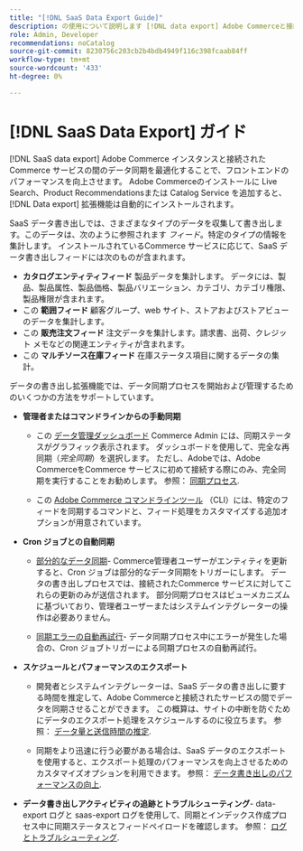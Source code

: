 ```yaml
---
title: "[!DNL SaaS Data Export Guide]"
description: の使用について説明します [!DNL data export] Adobe Commerceと接続されたAdobe Commerce サービス間でデータを同期するCommerce SaaS サービスの拡張機能。」
role: Admin, Developer
recommendations: noCatalog
source-git-commit: 8230756c203cb2b4bdb4949f116c398fcaab84ff
workflow-type: tm+mt
source-wordcount: '433'
ht-degree: 0%

---
```


# [!DNL SaaS Data Export] ガイド

[!DNL SaaS data export] Adobe Commerce インスタンスと接続されたCommerce サービスの間のデータ同期を最適化することで、フロントエンドのパフォーマンスを向上させます。 Adobe Commerceのインストールに Live Search、Product Recommendationsまたは Catalog Service を追加すると、 [!DNL Data export] 拡張機能は自動的にインストールされます。

SaaS データ書き出しでは、さまざまなタイプのデータを収集して書き出します。このデータは、次のように参照されます _フィード_。特定のタイプの情報を集計します。 インストールされているCommerce サービスに応じて、SaaS データ書き出しフィードには次のものが含まれます。

- **カタログエンティティフィード** 製品データを集計します。 データには、製品、製品属性、製品価格、製品バリエーション、カテゴリ、カテゴリ権限、製品権限が含まれます。
- この **範囲フィード** 顧客グループ、web サイト、ストアおよびストアビューのデータを集計します。
- この **販売注文フィード** 注文データを集計します。請求書、出荷、クレジット メモなどの関連エンティティが含まれます。
- この **マルチソース在庫フィード** 在庫ステータス項目に関するデータの集計。

データの書き出し拡張機能では、データ同期プロセスを開始および管理するためのいくつかの方法をサポートしています。

- **管理者またはコマンドラインからの手動同期**

   - この [データ管理ダッシュボード](https://experienceleague.adobe.com/en/docs/commerce-admin/systems/data-transfer/data-dashboard) Commerce Admin には、同期ステータスがグラフィック表示されます。 ダッシュボードを使用して、完全な再同期（_完全同期_）を選択します。 ただし、Adobeでは、Adobe CommerceをCommerce サービスに初めて接続する際にのみ、完全同期を実行することをお勧めします。 参照： [同期プロセス](data-synchronization.md).

   - この [Adobe Commerce コマンドラインツール](https://experienceleague.adobe.com/en/docs/commerce-operations/configuration-guide/cli/config-cli) （CLI）には、特定のフィードを同期するコマンドと、フィード処理をカスタマイズする追加オプションが用意されています。

- **Cron ジョブとの自動同期**

   - [部分的なデータ同期](data-synchronization.md#partial-synchronization-with-cron-jobs)- Commerce管理者ユーザーがエンティティを更新すると、Cron ジョブは部分的なデータ同期をトリガーにします。 データの書き出しプロセスでは、接続されたCommerce サービスに対してこれらの更新のみが送信されます。 部分同期プロセスはビューメカニズムに基づいており、管理者ユーザーまたはシステムインテグレーターの操作は必要ありません。

   - [同期エラーの自動再試行](data-synchronization.md#failed-items-sync-for-error-recovery)- データ同期プロセス中にエラーが発生した場合の、Cron ジョブトリガーによる同期プロセスの自動再試行。

- **スケジュールとパフォーマンスのエクスポート**

   - 開発者とシステムインテグレーターは、SaaS データの書き出しに要する時間を推定して、Adobe Commerceと接続されたサービスの間でデータを同期させることができます。 この概算は、サイトの中断を防ぐためにデータのエクスポート処理をスケジュールするのに役立ちます。 参照： [データ量と送信時間の推定](estimate-data-volume-sync-time.md).

   - 同期をより迅速に行う必要がある場合は、SaaS データのエクスポートを使用すると、エクスポート処理のパフォーマンスを向上させるためのカスタマイズオプションを利用できます。 参照： [データ書き出しのパフォーマンスの向上](customize-export-processing.md).

- **データ書き出しアクティビティの追跡とトラブルシューティング**- data-export ログと saas-export ログを使用して、同期とインデックス作成プロセス中に同期ステータスとフィードペイロードを確認します。 参照： [ログとトラブルシューティング](troubleshooting-logging.md).



